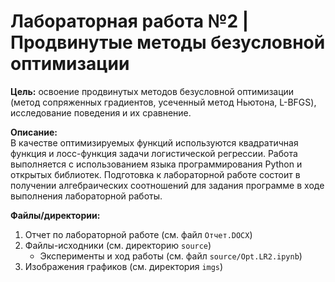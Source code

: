 # Лабораторная работа №2 | Продвинутые методы безусловной оптимизации
**Цель:** освоение продвинутых методов безусловной оптимизации (метод сопряженных градиентов, усеченный метод Ньютона, L-BFGS), исследование поведения и их сравнение.

**Описание:** \
В качестве оптимизируемых функций используются квадратичная функция и лосс-функция задачи логистической регрессии. Работа выполняется с использованием языка программирования Python и открытых библиотек.
Подготовка к лабораторной работе состоит в получении алгебраических соотношений для задания программе в ходе выполнения лабораторной работы.

**Файлы/директории:**
1. Отчет по лабораторной работе (см. файл `Отчет.DOCX`)
2. Файлы-исходники (см. директорию `source`)
    - Эксперименты и ход работы (см. файл `source/Opt.LR2.ipynb`)
3. Изображения графиков (см. директория `imgs`)